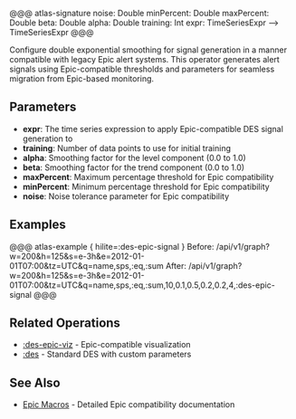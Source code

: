 @@@ atlas-signature
noise: Double
minPercent: Double
maxPercent: Double
beta: Double
alpha: Double
training: Int
expr: TimeSeriesExpr
-->
TimeSeriesExpr
@@@

Configure double exponential smoothing for signal generation in a manner compatible with legacy
Epic alert systems. This operator generates alert signals using Epic-compatible thresholds and
parameters for seamless migration from Epic-based monitoring.

## Parameters

* **expr**: The time series expression to apply Epic-compatible DES signal generation to
* **training**: Number of data points to use for initial training
* **alpha**: Smoothing factor for the level component (0.0 to 1.0)
* **beta**: Smoothing factor for the trend component (0.0 to 1.0)
* **maxPercent**: Maximum percentage threshold for Epic compatibility
* **minPercent**: Minimum percentage threshold for Epic compatibility
* **noise**: Noise tolerance parameter for Epic compatibility

## Examples

@@@ atlas-example { hilite=:des-epic-signal }
Before: /api/v1/graph?w=200&h=125&s=e-3h&e=2012-01-01T07:00&tz=UTC&q=name,sps,:eq,:sum
After: /api/v1/graph?w=200&h=125&s=e-3h&e=2012-01-01T07:00&tz=UTC&q=name,sps,:eq,:sum,10,0.1,0.5,0.2,0.2,4,:des-epic-signal
@@@

## Related Operations

* [:des-epic-viz](des-epic-viz.md) - Epic-compatible visualization
* [:des](des.md) - Standard DES with custom parameters

## See Also

* [Epic Macros](../des.md#epic-macros) - Detailed Epic compatibility documentation